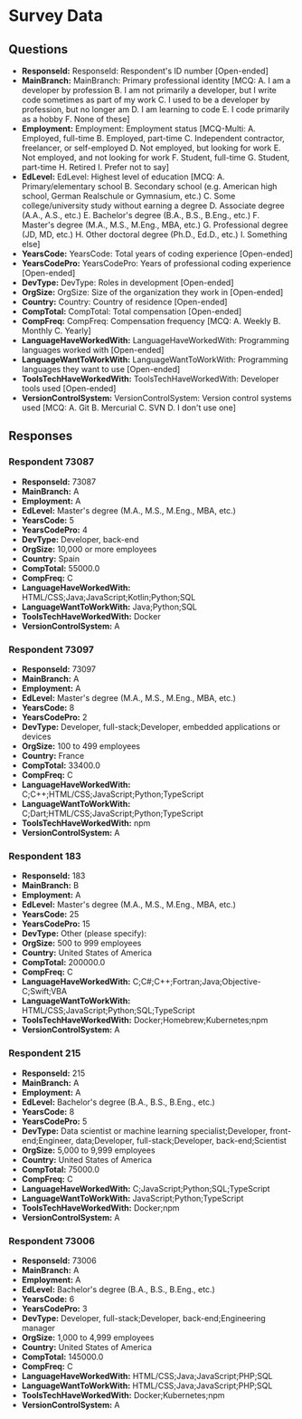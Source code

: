 # Survey Data

## Questions

- **ResponseId:** ResponseId: Respondent's ID number [Open-ended]
- **MainBranch:** MainBranch: Primary professional identity [MCQ: A. I am a developer by profession B. I am not primarily a developer, but I write code sometimes as part of my work C. I used to be a developer by profession, but no longer am D. I am learning to code E. I code primarily as a hobby F. None of these]
- **Employment:** Employment: Employment status [MCQ-Multi: A. Employed, full-time B. Employed, part-time C. Independent contractor, freelancer, or self-employed D. Not employed, but looking for work E. Not employed, and not looking for work F. Student, full-time G. Student, part-time H. Retired I. Prefer not to say]
- **EdLevel:** EdLevel: Highest level of education [MCQ: A. Primary/elementary school B. Secondary school (e.g. American high school, German Realschule or Gymnasium, etc.) C. Some college/university study without earning a degree D. Associate degree (A.A., A.S., etc.) E. Bachelor's degree (B.A., B.S., B.Eng., etc.) F. Master's degree (M.A., M.S., M.Eng., MBA, etc.) G. Professional degree (JD, MD, etc.) H. Other doctoral degree (Ph.D., Ed.D., etc.) I. Something else]
- **YearsCode:** YearsCode: Total years of coding experience [Open-ended]
- **YearsCodePro:** YearsCodePro: Years of professional coding experience [Open-ended]
- **DevType:** DevType: Roles in development [Open-ended]
- **OrgSize:** OrgSize: Size of the organization they work in [Open-ended]
- **Country:** Country: Country of residence [Open-ended]
- **CompTotal:** CompTotal: Total compensation [Open-ended]
- **CompFreq:** CompFreq: Compensation frequency [MCQ: A. Weekly B. Monthly C. Yearly]
- **LanguageHaveWorkedWith:** LanguageHaveWorkedWith: Programming languages worked with [Open-ended]
- **LanguageWantToWorkWith:** LanguageWantToWorkWith: Programming languages they want to use [Open-ended]
- **ToolsTechHaveWorkedWith:** ToolsTechHaveWorkedWith: Developer tools used [Open-ended]
- **VersionControlSystem:** VersionControlSystem: Version control systems used [MCQ: A. Git B. Mercurial C. SVN D. I don't use one]

## Responses

### Respondent 73087

- **ResponseId:** 73087
- **MainBranch:** A
- **Employment:** A
- **EdLevel:** Master's degree (M.A., M.S., M.Eng., MBA, etc.)
- **YearsCode:** 5
- **YearsCodePro:** 4
- **DevType:** Developer, back-end
- **OrgSize:** 10,000 or more employees
- **Country:** Spain
- **CompTotal:** 55000.0
- **CompFreq:** C
- **LanguageHaveWorkedWith:** HTML/CSS;Java;JavaScript;Kotlin;Python;SQL
- **LanguageWantToWorkWith:** Java;Python;SQL
- **ToolsTechHaveWorkedWith:** Docker
- **VersionControlSystem:** A

### Respondent 73097

- **ResponseId:** 73097
- **MainBranch:** A
- **Employment:** A
- **EdLevel:** Master's degree (M.A., M.S., M.Eng., MBA, etc.)
- **YearsCode:** 8
- **YearsCodePro:** 2
- **DevType:** Developer, full-stack;Developer, embedded applications or devices
- **OrgSize:** 100 to 499 employees
- **Country:** France
- **CompTotal:** 33400.0
- **CompFreq:** C
- **LanguageHaveWorkedWith:** C;C++;HTML/CSS;JavaScript;Python;TypeScript
- **LanguageWantToWorkWith:** C;Dart;HTML/CSS;JavaScript;Python;TypeScript
- **ToolsTechHaveWorkedWith:** npm
- **VersionControlSystem:** A

### Respondent 183

- **ResponseId:** 183
- **MainBranch:** B
- **Employment:** A
- **EdLevel:** Master's degree (M.A., M.S., M.Eng., MBA, etc.)
- **YearsCode:** 25
- **YearsCodePro:** 15
- **DevType:** Other (please specify):
- **OrgSize:** 500 to 999 employees
- **Country:** United States of America
- **CompTotal:** 200000.0
- **CompFreq:** C
- **LanguageHaveWorkedWith:** C;C#;C++;Fortran;Java;Objective-C;Swift;VBA
- **LanguageWantToWorkWith:** HTML/CSS;JavaScript;Python;SQL;TypeScript
- **ToolsTechHaveWorkedWith:** Docker;Homebrew;Kubernetes;npm
- **VersionControlSystem:** A

### Respondent 215

- **ResponseId:** 215
- **MainBranch:** A
- **Employment:** A
- **EdLevel:** Bachelor's degree (B.A., B.S., B.Eng., etc.)
- **YearsCode:** 8
- **YearsCodePro:** 5
- **DevType:** Data scientist or machine learning specialist;Developer, front-end;Engineer, data;Developer, full-stack;Developer, back-end;Scientist
- **OrgSize:** 5,000 to 9,999 employees
- **Country:** United States of America
- **CompTotal:** 75000.0
- **CompFreq:** C
- **LanguageHaveWorkedWith:** C;JavaScript;Python;SQL;TypeScript
- **LanguageWantToWorkWith:** JavaScript;Python;TypeScript
- **ToolsTechHaveWorkedWith:** Docker;npm
- **VersionControlSystem:** A

### Respondent 73006

- **ResponseId:** 73006
- **MainBranch:** A
- **Employment:** A
- **EdLevel:** Bachelor's degree (B.A., B.S., B.Eng., etc.)
- **YearsCode:** 6
- **YearsCodePro:** 3
- **DevType:** Developer, full-stack;Developer, back-end;Engineering manager
- **OrgSize:** 1,000 to 4,999 employees
- **Country:** United States of America
- **CompTotal:** 145000.0
- **CompFreq:** C
- **LanguageHaveWorkedWith:** HTML/CSS;Java;JavaScript;PHP;SQL
- **LanguageWantToWorkWith:** HTML/CSS;Java;JavaScript;PHP;SQL
- **ToolsTechHaveWorkedWith:** Docker;Kubernetes;npm
- **VersionControlSystem:** A

